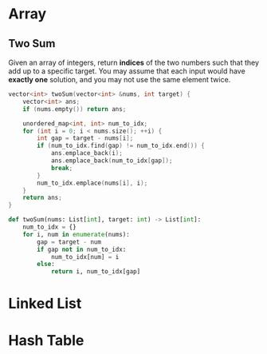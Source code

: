 # Array

## Two Sum

Given an array of integers, return **indices** of the two numbers such that they add up to a specific target.
You may assume that each input would have **exactly one** solution, and you may not use the same element twice.

```c++
vector<int> twoSum(vector<int> &nums, int target) {
    vector<int> ans;
    if (nums.empty()) return ans;

    unordered_map<int, int> num_to_idx;
    for (int i = 0; i < nums.size(); ++i) {
        int gap = target - nums[i];
        if (num_to_idx.find(gap) != num_to_idx.end()) {
            ans.emplace_back(i);
            ans.emplace_back(num_to_idx[gap]);
            break;
        }
        num_to_idx.emplace(nums[i], i);
    }
    return ans;
}
```
```python
def twoSum(nums: List[int], target: int) -> List[int]:
    num_to_idx = {}
    for i, num in enumerate(nums):
        gap = target - num
        if gap not in num_to_idx:
            num_to_idx[num] = i
        else:
            return i, num_to_idx[gap]
```

# Linked List

# Hash Table
